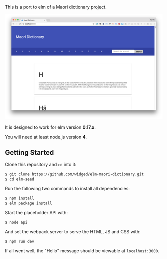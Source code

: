 This is a port to elm of a Maori dictionary project.


![preview](https://raw.githubusercontent.com/widged/elm-maori-dictionary/gh-pages/preview.png "Preview")

It is designed to work for elm version **0.17.x**.

You will need at least node.js version **4**.

## Getting Started

Clone this repository and `cd` into it:

```
$ git clone https://github.com/widged/elm-maori-dictionary.git
$ cd elm-seed
```

Run the following two commands to install all dependencies:

```
$ npm install
$ elm package install
```

Start the placeholder API with:

```
$ node api
```

And set the webpack server to serve the HTML, JS and CSS with:

```
$ npm run dev
```

If all went well, the "Hello" message should be viewable at `localhost:3000`.

